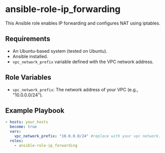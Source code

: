 # ansible-role-ip_forwarding

This Ansible role enables IP forwarding and configures NAT using iptables.

## Requirements

* An Ubuntu-based system (tested on Ubuntu).
* Ansible installed.
* `vpc_network_prefix` variable defined with the VPC network address.

## Role Variables

* `vpc_network_prefix`: The network address of your VPC (e.g., "10.0.0.0/24").

## Example Playbook

```yaml
- hosts: your_hosts
  become: true
  vars:
    vpc_network_prefix: "10.0.0.0/24" #replace with your vpc network.
  roles:
    - ansible-role-ip_forwarding
